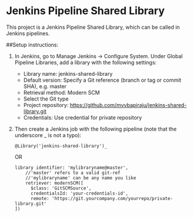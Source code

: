 # Jenkins Pipeline Shared Library

This project is a Jenkins Pipeline Shared Library, which can be called in Jenkins pipelines.

##Setup instructions:

1. In Jenkins, go to Manage Jenkins → Configure System. Under Global Pipeline Libraries, add a library with the following settings:
    * Library name: jenkins-shared-library
    * Default version: Specify a Git reference (branch or tag or commit SHA), e.g. master
    * Retrieval method: Modern SCM
    * Select the Git type
    * Project repository: https://github.com/mvvbapiraju/jenkins-shared-library.git
    * Credentials: Use credential for private repository

2. Then create a Jenkins job with the following pipeline (note that the underscore _ is not a typo):

    ```
    @Library('jenkins-shared-library')_
    ```
    OR
    ```
    library identifier: 'mylibraryname@master',
        //'master' refers to a valid git-ref
        //'mylibraryname' can be any name you like
        retriever: modernSCM([
          $class: 'GitSCMSource',
          credentialsId: 'your-credentials-id',
          remote: 'https://git.yourcompany.com/yourrepo/private-library.git'
    ])
    ```

